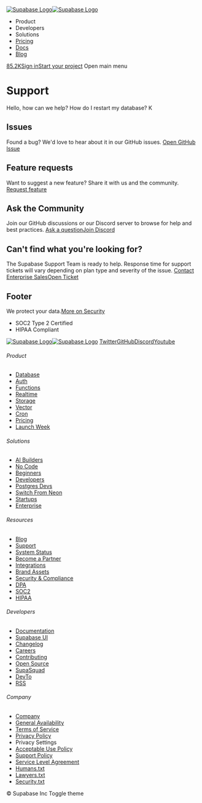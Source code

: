 [![Supabase Logo](https://supabase.com/_next/image?url=https%3A%2F%2Ffrontend-assets.supabase.com%2Fwww%2Fa88e89e4a86b%2F_next%2Fstatic%2Fmedia%2Fsupabase-logo-wordmark--light.daaeffd3.png&w=256&q=75)![Supabase Logo](https://supabase.com/_next/image?url=https%3A%2F%2Ffrontend-assets.supabase.com%2Fwww%2Fa88e89e4a86b%2F_next%2Fstatic%2Fmedia%2Fsupabase-logo-wordmark--dark.b36ebb5f.png&w=256&q=75)](https://supabase.com/)
  * Product 
  * Developers 
  * Solutions 
  * [Pricing](https://supabase.com/pricing)
  * [Docs](https://supabase.com/docs)
  * [Blog](https://supabase.com/blog)


[85.2K](https://github.com/supabase/supabase)[Sign in](https://supabase.com/dashboard)[Start your project](https://supabase.com/dashboard)
Open main menu
# Support
Hello, how can we help?
How do I restart my database?
K
## Issues
Found a bug? We'd love to hear about it in our GitHub issues.
[Open GitHub Issue](https://github.com/supabase/supabase/issues)
## Feature requests
Want to suggest a new feature? Share it with us and the community.
[Request feature](https://github.com/orgs/supabase/discussions/categories/feature-requests)
## Ask the Community
Join our GitHub discussions or our Discord server to browse for help and best practices.
[Ask a question](https://github.com/supabase/supabase/discussions)[Join Discord](https://discord.supabase.com/)
## Can't find what you're looking for?
The Supabase Support Team is ready to help.
Response time for support tickets will vary depending on plan type and severity of the issue.
[Contact Enterprise Sales](https://forms.supabase.com/enterprise)[Open Ticket](https://supabase.com/dashboard/support/new)
## Footer
We protect your data.[More on Security](https://supabase.com/security)
  * SOC2 Type 2 Certified
  * HIPAA Compliant


[![Supabase Logo](https://supabase.com/_next/image?url=https%3A%2F%2Ffrontend-assets.supabase.com%2Fwww%2Fa88e89e4a86b%2F_next%2Fstatic%2Fmedia%2Fsupabase-logo-wordmark--light.daaeffd3.png&w=384&q=75)![Supabase Logo](https://supabase.com/_next/image?url=https%3A%2F%2Ffrontend-assets.supabase.com%2Fwww%2Fa88e89e4a86b%2F_next%2Fstatic%2Fmedia%2Fsupabase-logo-wordmark--dark.b36ebb5f.png&w=384&q=75)](https://supabase.com/)
[Twitter](https://twitter.com/supabase)[GitHub](https://github.com/supabase)[Discord](https://discord.supabase.com/)[Youtube](https://youtube.com/c/supabase)
###### Product
  * [Database](https://supabase.com/database)
  * [Auth](https://supabase.com/auth)
  * [Functions](https://supabase.com/edge-functions)
  * [Realtime](https://supabase.com/realtime)
  * [Storage](https://supabase.com/storage)
  * [Vector](https://supabase.com/modules/vector)
  * [Cron](https://supabase.com/modules/cron)
  * [Pricing](https://supabase.com/pricing)
  * [Launch Week](https://supabase.com/launch-week)


###### Solutions
  * [AI Builders](https://supabase.com/solutions/ai-builders)
  * [No Code](https://supabase.com/solutions/no-code)
  * [Beginners](https://supabase.com/solutions/beginners)
  * [Developers](https://supabase.com/solutions/developers)
  * [Postgres Devs](https://supabase.com/solutions/postgres-developers)
  * [Switch From Neon](https://supabase.com/solutions/switch-from-neon)
  * [Startups](https://supabase.com/solutions/startups)
  * [Enterprise](https://supabase.com/solutions/enterprise)


###### Resources
  * [Blog](https://supabase.com/blog)
  * [Support](https://supabase.com/support)
  * [System Status](https://status.supabase.com/)
  * [Become a Partner](https://supabase.com/partners)
  * [Integrations](https://supabase.com/partners/integrations)
  * [Brand Assets](https://supabase.com/brand-assets)
  * [Security & Compliance](https://supabase.com/security)
  * [DPA](https://supabase.com/legal/dpa)
  * [SOC2](https://supabase.com/security)
  * [HIPAA](https://forms.supabase.com/hipaa2)


###### Developers
  * [Documentation](https://supabase.com/docs)
  * [Supabase UI](https://supabase.com/ui)
  * [Changelog](https://supabase.com/changelog)
  * [Careers](https://supabase.com/careers)
  * [Contributing](https://github.com/supabase/supabase/blob/master/CONTRIBUTING.md)
  * [Open Source](https://supabase.com/open-source)
  * [SupaSquad](https://supabase.com/supasquad)
  * [DevTo](https://dev.to/supabase)
  * [RSS](https://supabase.com/rss.xml)


###### Company
  * [Company](https://supabase.com/company)
  * [General Availability](https://supabase.com/ga)
  * [Terms of Service](https://supabase.com/terms)
  * [Privacy Policy](https://supabase.com/privacy)
  * Privacy Settings
  * [Acceptable Use Policy](https://supabase.com/aup)
  * [Support Policy](https://supabase.com/support-policy)
  * [Service Level Agreement](https://supabase.com/sla)
  * [Humans.txt](https://supabase.com/humans.txt)
  * [Lawyers.txt](https://supabase.com/lawyers.txt)
  * [Security.txt](https://supabase.com/.well-known/security.txt)


© Supabase Inc
Toggle theme
